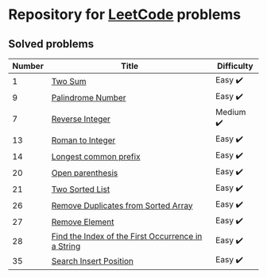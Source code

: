 # Repository for [LeetCode](https://leetcode.com/) problems

## Solved problems

| Number | Title                                                                                                                                                       | Difficulty                |
|--------|-------------------------------------------------------------------------------------------------------------------------------------------------------------|---------------------------|
| 1      | [Two Sum](./src/main/java/org/leetcode/problems/easy/twoSum/TwoSumSolution.java)                                                                            | Easy   :heavy_check_mark: |
| 9      | [Palindrome Number](./src/main/java/org/leetcode/problems/easy/palindromeNumber/PalindromeNumberSolution.java)                                              | Easy   :heavy_check_mark: |
| 7      | [Reverse Integer](./src/main/java/org/leetcode/problems/medium/reversedInteger/ReversedIntegerSolution.java)                                                | Medium :heavy_check_mark: |
| 13     | [Roman to Integer](./src/main/java/org/leetcode/problems/easy/romanToInteger/RomanToIntegerSolution.java)                                                   | Easy   :heavy_check_mark: |
| 14     | [Longest common prefix](./src/main/java/org/leetcode/problems/easy/longestCommonPrefix/LongestCommonPrefixSolution.java)                                    | Easy   :heavy_check_mark: |
| 20     | [Open parenthesis](./src/main/java/org/leetcode/problems/easy/openParantesess/OpenParenthesesSolution.java)                                                 | Easy   :heavy_check_mark: |
| 21     | [Two Sorted List](./src/main/java/org/leetcode/problems/easy/twoSum/TwoSumSolution.java)                                                                    | Easy   :heavy_check_mark: |
| 26     | [Remove Duplicates from Sorted Array](./src/main/java/org/leetcode/problems/easy/removeDublicateFromSortedList/RemoveDuplicatesFromSortedListSolution.java) | Easy   :heavy_check_mark: |
| 27     | [Remove Element](./src/main/java/org/leetcode/problems/easy/removeElement/RemoveElementSolution.java)                                                       | Easy   :heavy_check_mark: |
| 28     | [Find the Index of the First Occurrence in a String](./src/main/java/org/leetcode/problems/easy/firstOccurrence/FirstOccurrenceIndexSolution.java)          | Easy   :heavy_check_mark: |
| 35     | [Search Insert Position](./src/main/java/org/leetcode/problems/easy/firstOccurrence/FirstOccurrenceIndexSolution.java)                                      | Easy   :heavy_check_mark: |

